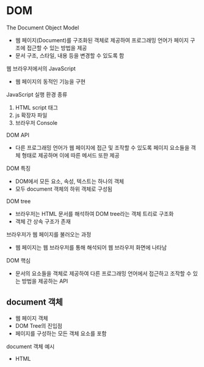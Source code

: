 # DOM
The Document Object Model  
- 웹 페이지(Document)를 구조화된 객체로 제공하여 프로그래밍 언어가 페이지 구조에 접근할 수 있는 방법을 제공
- 문서 구조, 스타일, 내용 등을 변경할 수 있도록 함  

웹 브라우저에서의 JavaScript
- 웹 페이지의 동적인 기능을 구현  

JavaScript 실행 환경 종류
1. HTML script 태그
2. js 확장자 파일
3. 브라우저 Console

DOM API
- 다른 프로그래밍 언어가 웹 페이지에 접근 및 조작할 수 있도록 페이지 요소들을 객체 형태로 제공하며 이에 따른 메서드 또한 제공

DOM 특징
- DOM에서 모든 요소, 속성, 텍스트는 하나의 객체
- 모두 document 객체의 하위 객체로 구성됨  

DOM tree
- 브라우저는 HTML 문서를 해석하여 DOM tree라는 객체 트리로 구조화
- 객체 간 상속 구조가 존재  

브라우저가 웹 페이지를 불러오는 과정
- 웹 페이지는 웹 브라우저를 통해 해석되어 웹 브라우저 화면에 나타남  

DOM 핵심
- 문서의 요소들을 객체로 제공하여 다른 프로그래밍 언어에서 접근하고 조작할 수 있는 방법을 제공하는 API

## document 객체
- 웹 페이지 객체
- DOM Tree의 진입점
- 페이지를 구성하는 모든 객체 요소를 포함

document 객체 예시
- HTML <title> 변경하기
```js
document.title = 'Hello :)';
```

## DOM 선택
웹 페이지를 동적으로 만들기 == 웹 페이지를 조작하기  
조작 순서
1. 조작하고자 하는 요소를 선택(혹은 탐색)
2. 선택된 요소의 콘텐츠 혹은 속성을 조작

## 선택 메서드
```js
document.querySelector(selector)
```
제공한 선택자와 일치하는 element 한 개 선택
- 제공한 CSS selector를 만족하는 첫번째 element 객체를 반환(없다면 null 반환)
```js
document.querySelectorAll(selector)
```
제공한 선택자와 일치하는 여러 element 선택
- 제공한 CSS selector를 만족하는 NodeList를 반환
```js
// 01-javascript-and-DOM/01-select.html
```

## DOM 조작
### 1. 속성 조작
1. 클래스 속성 조작  
'classList' property
- 요소의 클래스 목록을 DOMTokenList(유사 배열) 형태로 반환
- classList method
  - element.classList.add()
    - 지정한 클래스 값을 추가
  - element.classList.remove()
    - 지정한 클래스 값을 제거
  - element.classList.toggle()
    - 클래스가 존재한다면 제거하고 false를 반환
    - 존재하지 않으면 클래스를 추가하고 true를 반환
```js
// 01-javascript-and-DOM/02-element-manipulation.html 참고
```
2. 일반 속성 조작
- Element.getAttribute()
  - 해당 요소에 지정된 값을 반환(조회)
- Element.setAttribute(name, value)
  - 지정된 요소의 속성 값을 설정
  - 속성이 이미 있으면 기존 값을 갱신하고, 그렇지 않으면 지정된 이름과 값으로 새 속성이 추가
- Element.removeAttribute(name)
  - 요소에서 지정된 이름을 가진 속성 제거
```js
// 01-javascript-and-DOM/02-element-manipulation.html 참고
```
### 2. HTML 콘텐츠 조작
'textContent' property
- 요소의 텍스트 콘텐츠를 표현
```js
// 01-javascript-and-DOM/03-contents-manipulation.html 참고
```
### 3. DOM  요소 조작
- document.createElement(tagName)
  - 작성한 tagName의 HTML요소를 생성하여 반환
- Node.appendChild()
  - 한 Node를 특정 부모 Node의 자식 NodeList중 마지막 자식으로 삽입
  - 추가된 Node 객체를 반환
- Node.removeChild()
  - DOM에서 자식 Node를 제거
  - 제거된 Node를 반환
```js
// 01-javascript-and-DOM/04-dom-manipulation.html 참고
```
### 4. 스타일 조작
'style' property
- 해당 요소의 모든 style 속성 목록을 포함하는 속성
```js
// 01-javascript-and-DOM/05-style-property.html 참고
```

## 참고
Node
- DOM의 기본 구성 단위
- DOM 트리의 각 부분은 Node라는 객체로 표현됨
  - Document Node: HTML 문서 전체를 나타내는 노드
  - Element Node: HTML 요소를 나타내는 노드(예를 들어 <p>)
  - Text Node: HTML 텍스트(Element Node 내의 텍스트 컨텐츠를 나타냄)
  - Attribute Node: HTML 요소의 속성을 나타내는 노드

NodeList
- DOM 메서드를 사용해 선택한 Node의 목록
- 배열과 유사한 구조
- Index로만 각 항목에 접근 가능
- JavaScript의 배열 메서드 사용 가능
- querySelectorAll()에 의해 반환되는 NodeList는 DOM의 변경사항을 실시간으로 반영하지 않음
  - DOM이 나중에 변경되더라도 이전에 선택한 NodeList의 값을 변하지 않음

Element
- Node의 하위 유형
- Element는 DOM 트리에서 HTML요소를 나타내는 특별한 유형의 Node
- 예를 들어, <p>, <div>, <span>, <body>등의 HTML 태그들이 Element 노드를 생성
- Node의 속성과 메서드를 모두 가지고 있으며 추가적으로 요소 특화된 기능(예: className, innerHTML, id 등)을 가지고 있음
- 모든 Element는 Node이지만, 모든 Node가 Element인 것은 아님

DOM 속성 확인 Tip
- 개발자도구 - Elements - Properties
- 해당 요소의 모든 DOM 속성 확인 가능

Parsing
- 구문 분석, 해석
- 브라우저가 문자열을 해석하여 DOM Tree로 만드는 과정